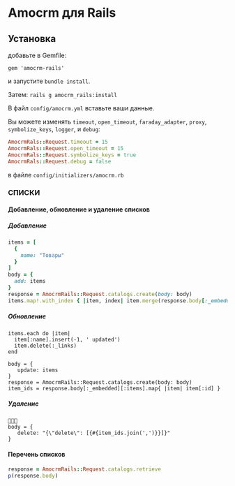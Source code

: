 # Amocrm для Rails

## Установка

добавьте в Gemfile:

    gem 'amocrm-rails'

и запустите `bundle install`.

Затем: `rails g amocrm_rails:install`

В файл `config/amocrm.yml` вставьте ваши данные.

Вы можете изменять `timeout`, `open_timeout`, `faraday_adapter`, `proxy`, `symbolize_keys`, `logger`, и `debug`:

```ruby
AmocrmRals::Request.timeout = 15
AmocrmRals::Request.open_timeout = 15
AmocrmRals::Request.symbolize_keys = true
AmocrmRals::Request.debug = false
```
в файле `config/initializers/amocrm.rb`

### СПИСКИ

#### Добавление, обновление и удаление списков
##### Добавление
```ruby
items = [
  {
    name: "Товары"
  }
]
body = {
  add: items
}
response = AmocrmRails::Request.catalogs.create(body: body)
items.map!.with_index { |item, index| item.merge(response.body[:_embedded][:items][index]) }
```
##### Обновление
```
items.each do |item| 
  item[:name].insert(-1, ' updated')
  item.delete(:_links)
end

body = {
   update: items
}
response = AmocrmRails::Request.catalogs.create(body: body)
item_ids = response.body[:_embedded][:items].map{ |item| item[:id] }
```


##### Удаление
```
🤦🤦🤦
body = {
   delete: "{\"delete\": [{#{item_ids.join(',')}}]}"
}
```

#### Перечень списков
```ruby
response = AmocrmRails::Request.catalogs.retrieve
p(response.body)
```